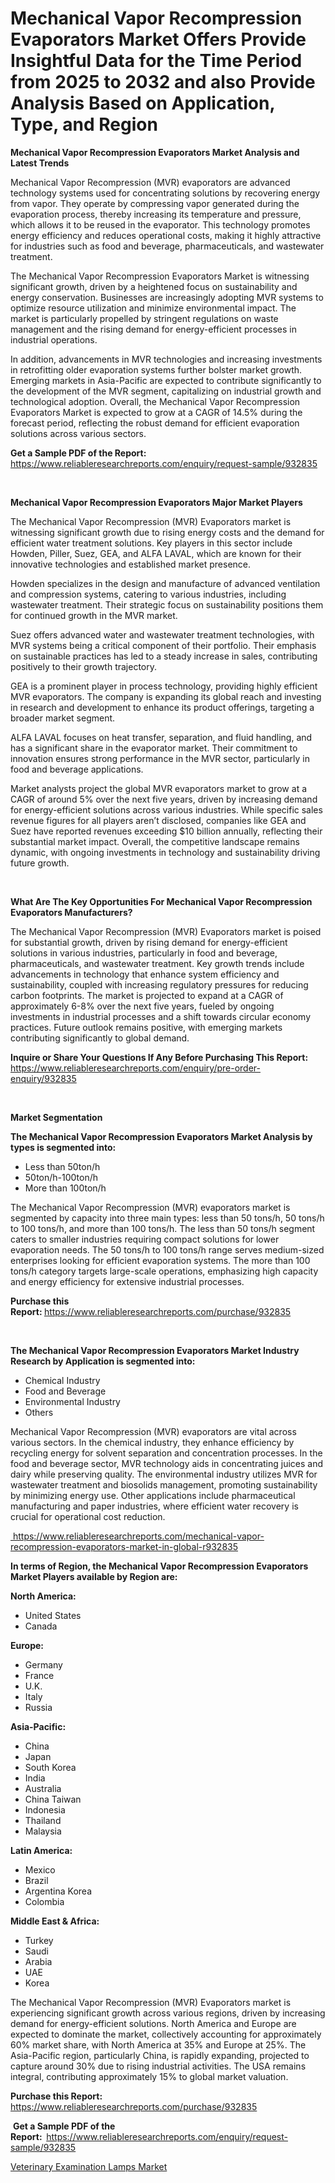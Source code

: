 <p><h1>Mechanical Vapor Recompression Evaporators Market Offers Provide Insightful Data for the Time Period from 2025 to 2032 and also Provide Analysis Based on Application, Type, and Region</h1></p><p><strong>Mechanical Vapor Recompression Evaporators Market Analysis and Latest Trends</strong></p>
<p><p>Mechanical Vapor Recompression (MVR) evaporators are advanced technology systems used for concentrating solutions by recovering energy from vapor. They operate by compressing vapor generated during the evaporation process, thereby increasing its temperature and pressure, which allows it to be reused in the evaporator. This technology promotes energy efficiency and reduces operational costs, making it highly attractive for industries such as food and beverage, pharmaceuticals, and wastewater treatment.</p><p>The Mechanical Vapor Recompression Evaporators Market is witnessing significant growth, driven by a heightened focus on sustainability and energy conservation. Businesses are increasingly adopting MVR systems to optimize resource utilization and minimize environmental impact. The market is particularly propelled by stringent regulations on waste management and the rising demand for energy-efficient processes in industrial operations. </p><p>In addition, advancements in MVR technologies and increasing investments in retrofitting older evaporation systems further bolster market growth. Emerging markets in Asia-Pacific are expected to contribute significantly to the development of the MVR segment, capitalizing on industrial growth and technological adoption. Overall, the Mechanical Vapor Recompression Evaporators Market is expected to grow at a CAGR of 14.5% during the forecast period, reflecting the robust demand for efficient evaporation solutions across various sectors.</p></p>
<p><strong>Get a Sample PDF of the Report:&nbsp;</strong> <a href="https://www.reliableresearchreports.com/enquiry/request-sample/932835?utm_campaign=3292&utm_medium=2&utm_source=Github&utm_content=ia&utm_term=21032025&utm_id=mechanical-vapor-recompression-evaporators">https://www.reliableresearchreports.com/enquiry/request-sample/932835</a></p>
<p>&nbsp;</p>
<p><strong>Mechanical Vapor Recompression Evaporators Major Market Players</strong></p>
<p><p>The Mechanical Vapor Recompression (MVR) Evaporators market is witnessing significant growth due to rising energy costs and the demand for efficient water treatment solutions. Key players in this sector include Howden, Piller, Suez, GEA, and ALFA LAVAL, which are known for their innovative technologies and established market presence.</p><p>Howden specializes in the design and manufacture of advanced ventilation and compression systems, catering to various industries, including wastewater treatment. Their strategic focus on sustainability positions them for continued growth in the MVR market.</p><p>Suez offers advanced water and wastewater treatment technologies, with MVR systems being a critical component of their portfolio. Their emphasis on sustainable practices has led to a steady increase in sales, contributing positively to their growth trajectory.</p><p>GEA is a prominent player in process technology, providing highly efficient MVR evaporators. The company is expanding its global reach and investing in research and development to enhance its product offerings, targeting a broader market segment.</p><p>ALFA LAVAL focuses on heat transfer, separation, and fluid handling, and has a significant share in the evaporator market. Their commitment to innovation ensures strong performance in the MVR sector, particularly in food and beverage applications.</p><p>Market analysts project the global MVR evaporators market to grow at a CAGR of around 5% over the next five years, driven by increasing demand for energy-efficient solutions across various industries. While specific sales revenue figures for all players aren’t disclosed, companies like GEA and Suez have reported revenues exceeding $10 billion annually, reflecting their substantial market impact. Overall, the competitive landscape remains dynamic, with ongoing investments in technology and sustainability driving future growth.</p></p>
<p>&nbsp;</p>
<p><strong>What Are The Key Opportunities For Mechanical Vapor Recompression Evaporators Manufacturers?</strong></p>
<p><p>The Mechanical Vapor Recompression (MVR) Evaporators market is poised for substantial growth, driven by rising demand for energy-efficient solutions in various industries, particularly in food and beverage, pharmaceuticals, and wastewater treatment. Key growth trends include advancements in technology that enhance system efficiency and sustainability, coupled with increasing regulatory pressures for reducing carbon footprints. The market is projected to expand at a CAGR of approximately 6-8% over the next five years, fueled by ongoing investments in industrial processes and a shift towards circular economy practices. Future outlook remains positive, with emerging markets contributing significantly to global demand.</p></p>
<p><strong>Inquire or Share Your Questions If Any Before Purchasing This Report:</strong> <a href="https://www.reliableresearchreports.com/enquiry/pre-order-enquiry/932835?utm_campaign=3292&utm_medium=2&utm_source=Github&utm_content=ia&utm_term=21032025&utm_id=mechanical-vapor-recompression-evaporators">https://www.reliableresearchreports.com/enquiry/pre-order-enquiry/932835</a></p>
<p>&nbsp;</p>
<p><strong>Market Segmentation</strong></p>
<p><strong>The Mechanical Vapor Recompression Evaporators Market Analysis by types is segmented into:</strong></p>
<p><ul><li>Less than 50ton/h</li><li>50ton/h-100ton/h</li><li>More than 100ton/h</li></ul></p>
<p><p>The Mechanical Vapor Recompression (MVR) evaporators market is segmented by capacity into three main types: less than 50 tons/h, 50 tons/h to 100 tons/h, and more than 100 tons/h. The less than 50 tons/h segment caters to smaller industries requiring compact solutions for lower evaporation needs. The 50 tons/h to 100 tons/h range serves medium-sized enterprises looking for efficient evaporation systems. The more than 100 tons/h category targets large-scale operations, emphasizing high capacity and energy efficiency for extensive industrial processes.</p></p>
<p><strong>Purchase this Report:&nbsp;</strong><a href="https://www.reliableresearchreports.com/purchase/932835?utm_campaign=3292&utm_medium=2&utm_source=Github&utm_content=ia&utm_term=21032025&utm_id=mechanical-vapor-recompression-evaporators">https://www.reliableresearchreports.com/purchase/932835</a></p>
<p>&nbsp;</p>
<p><strong>The Mechanical Vapor Recompression Evaporators Market Industry Research by Application is segmented into:</strong></p>
<p><ul><li>Chemical Industry</li><li>Food and Beverage</li><li>Environmental Industry</li><li>Others</li></ul></p>
<p><p>Mechanical Vapor Recompression (MVR) evaporators are vital across various sectors. In the chemical industry, they enhance efficiency by recycling energy for solvent separation and concentration processes. In the food and beverage sector, MVR technology aids in concentrating juices and dairy while preserving quality. The environmental industry utilizes MVR for wastewater treatment and biosolids management, promoting sustainability by minimizing energy use. Other applications include pharmaceutical manufacturing and paper industries, where efficient water recovery is crucial for operational cost reduction.</p></p>
<p><a href="https://www.reliableresearchreports.com/mechanical-vapor-recompression-evaporators-market-in-global-r932835?utm_campaign=3292&utm_medium=2&utm_source=Github&utm_content=ia&utm_term=21032025&utm_id=mechanical-vapor-recompression-evaporators">&nbsp;https://www.reliableresearchreports.com/mechanical-vapor-recompression-evaporators-market-in-global-r932835</a></p>
<p><strong>In terms of Region, the Mechanical Vapor Recompression Evaporators Market Players available by Region are:</strong></p>
<p>
    <p> <strong> North America: </strong>
        <ul>
            <li>United States</li>
            <li>Canada</li>
        </ul>
        </p> 
    <p> <strong> Europe: </strong>
        <ul>
            <li>Germany</li>
            <li>France</li>
            <li>U.K.</li>
            <li>Italy</li>
            <li>Russia</li>
        </ul>
        </p> 
    <p> <strong> Asia-Pacific: </strong>
        <ul>
            <li>China</li>
            <li>Japan</li>
            <li>South Korea</li>
            <li>India</li>
            <li>Australia</li>
            <li>China Taiwan</li>
            <li>Indonesia</li>
            <li>Thailand</li>
            <li>Malaysia</li>
        </ul>
        </p> 
    <p> <strong> Latin America: </strong>
        <ul>
            <li>Mexico</li>
            <li>Brazil</li>
            <li>Argentina Korea</li>
            <li>Colombia</li>
        </ul>
        </p> 
    <p> <strong> Middle East & Africa: </strong>
        <ul>
            <li>Turkey</li>
            <li>Saudi</li>
            <li>Arabia</li>
            <li>UAE</li>
            <li>Korea</li>
        </ul>
    </p>
    </p>
<p><p>The Mechanical Vapor Recompression (MVR) Evaporators market is experiencing significant growth across various regions, driven by increasing demand for energy-efficient solutions. North America and Europe are expected to dominate the market, collectively accounting for approximately 60% market share, with North America at 35% and Europe at 25%. The Asia-Pacific region, particularly China, is rapidly expanding, projected to capture around 30% due to rising industrial activities. The USA remains integral, contributing approximately 15% to global market valuation.</p></p>
<p><strong>Purchase this Report: </strong><a href="https://www.reliableresearchreports.com/purchase/932835?utm_campaign=3292&utm_medium=2&utm_source=Github&utm_content=ia&utm_term=21032025&utm_id=mechanical-vapor-recompression-evaporators">https://www.reliableresearchreports.com/purchase/932835</a></p>
<p>&nbsp;<strong>Get a Sample PDF of the Report:&nbsp;&nbsp;</strong><a href="https://www.reliableresearchreports.com/enquiry/request-sample/932835?utm_campaign=3292&utm_medium=2&utm_source=Github&utm_content=ia&utm_term=21032025&utm_id=mechanical-vapor-recompression-evaporators">https://www.reliableresearchreports.com/enquiry/request-sample/932835</a></p>
<p><strong></strong></p>
<p><p><a href="https://github.com/buseknoden2b/Market-Research-Report-List-1/blob/main/veterinary-examination-lamps-market.md?utm_campaign=3292&utm_medium=2&utm_source=Github&utm_content=ia&utm_term=21032025&utm_id=mechanical-vapor-recompression-evaporators">Veterinary Examination Lamps Market</a></p></p>